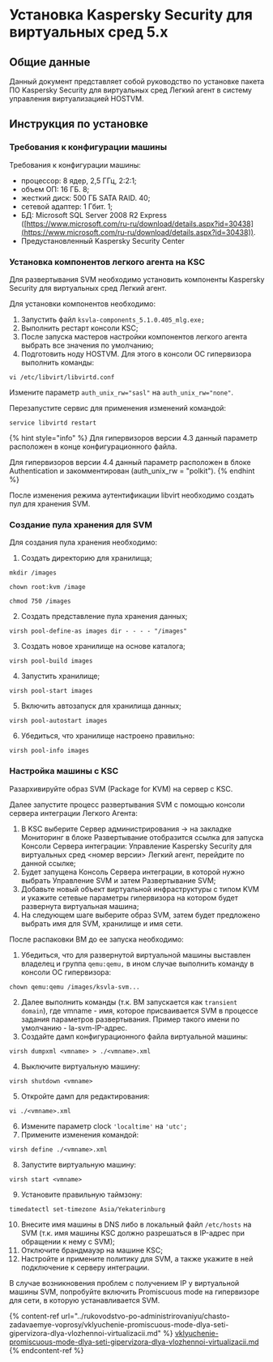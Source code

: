 # Установка Kaspersky Security для виртуальных сред 5.х

## Общие данные

Данный документ представляет собой руководство по установке пакета ПО Kaspersky Security для виртуальных сред Легкий агент в систему управления виртуализацией HOSTVM.

## Инструкция по установке

### Требования к конфигурации машины

Требования к конфигурации машины:

* процессор: 8 ядер, 2,5 ГГц, 2:2:1;
* объем ОП: 16 ГБ. 8;
* жесткий диск: 500 ГБ SATA RAID. 40;
* сетевой адаптер: 1 Гбит. 1;
* БД: Microsoft SQL Server 2008 R2 Express ([https://www.microsoft.com/ru-ru/download/details.aspx?id=30438](https://www.microsoft.com/ru-ru/download/details.aspx?id=30438)).
* Предустановленный Kaspersky Security Center

### **Установка компонентов легкого агента на KSC**

Для развертывания SVM необходимо установить компоненты Kaspersky Security для виртуальных сред Легкий агент.

Для установки компонентов необходимо:

1. Запустить файл `ksvla-components_5.1.0.405_mlg.exe;`
2. Выполнить рестарт консоли KSC;
3. После запуска мастеров настройки компонентов легкого агента выбрать все значения по умолчанию;
4. Подготовить ноду HOSTVM. Для этого в консоли ОС гипервизора выполнить команды:

```
vi /etc/libvirt/libvirtd.conf
```

Измените параметр `auth_unix_rw="sasl"` на `auth_unix_rw="none"`.

Перезапустите сервис для применения изменений командой:

```
service libvirtd restart
```

{% hint style="info" %}
Для гипервизоров версии 4.3 данный параметр расположен в конце конфигурационного файла.

Для гипервизоров версии 4.4 данный параметр расположен в блоке Authentication и закомментирован (auth\_unix\_rw = "polkit").
{% endhint %}

После изменения  режима аутентификации libvirt необходимо создать пул для хранения SVM.

### Создание пула хранения для SVM

Для создания пула хранения необходимо:

1. Создать директорию для хранилища;

```
mkdir /images
```

```
chown root:kvm /image
```

```
chmod 750 /images
```

2. Cоздать представление пула хранения данных;

```
virsh pool-define-as images dir - - - - "/images"
```

3. Создать новое хранилище на основе каталога;

```
virsh pool-build images
```

4. Запустить хранилище;

```
virsh pool-start images
```

5. Включить автозапуск для хранилища данных;

```
virsh pool-autostart images
```

6. Убедиться, что хранилище настроено правильно:

```
virsh pool-info images
```

### Настройка машины с KSC

Разархивируйте образ SVM (Package for KVM) на сервер с KSC.

Далее запустите процесс развертывания SVM c помощью консоли сервера интеграции Легкого Агента:

1. В KSC выберите Сервер администрирования -> на закладке Мониторинг в блоке Развертывание отобразится ссылка для запуска Консоли Сервера интеграции: Управление Kaspersky Security для виртуальных сред <номер версии> Легкий агент, перейдите по данной ссылке;
2. Будет запущена Консоль Сервера интеграции, в которой нужно выбрать Управление SVM и затем Развертывание SVM;
3. Добавьте новый объект виртуальной инфраструктуры с типом KVM и укажите сетевые параметры гипервизора на котором будет развернута виртуальная машина;
4. На следующем шаге выберите образ SVM, затем будет предложено выбрать имя для SVM, хранилище и имя сети.

После распаковки ВМ до ее запуска необходимо:

1. Убедиться, что для развернутой виртуальной машины выставлен владелец и группа `qemu:qemu,` в ином случае выполнить команду в консоли ОС гипервизора:

```
chown qemu:qemu /images/ksvla-svm...
```

2. Далее выполнить команды (т.к. ВМ запускается как `transient domain`), где vmname - имя, которое присваивается SVM в процессе задания параметров развертывания. Пример такого имени по умолчанию - la-svm-IP-адрес.
3. Создайте дамп конфигурационного файла виртуальной машины:

```
virsh dumpxml <vmname> > ./<vmname>.xml
```

4. Выключите виртуальную машину:

```
virsh shutdown <vmname>
```

5. Откройте дамп для редактирования:

```
vi ./<vmname>.xml
```

6. Измените параметр clock `'localtime'` на `'utc';`
7. Примените изменения командой:

```
virsh define ./<vmname>.xml
```

8. Запустите виртуальную машину:

```
virsh start <vmname>
```

9. Установите правильную таймзону:

```
timedatectl set-timezone Asia/Yekaterinburg
```

10. Внесите имя машины в DNS либо в локальный файл `/etc/hosts` на SVM (т.к. имя машины KSC должно разрешаться в IP-адрес при обращении к нему с SVM);
11. Отключите брандмауэр на машине KSC;
12. Настройте и примените политику для SVM, а также укажите в ней подключение к серверу интеграции.

В случае возникновения проблем с получением IP у виртуальной машины SVM, попробуйте включить Promiscuous mode на гипервизоре для сети, в которую устанавливается SVM.

{% content-ref url="../rukovodstvo-po-administrirovaniyu/chasto-zadavaemye-voprosy/vklyuchenie-promiscuous-mode-dlya-seti-gipervizora-dlya-vlozhennoi-virtualizacii.md" %}
[vklyuchenie-promiscuous-mode-dlya-seti-gipervizora-dlya-vlozhennoi-virtualizacii.md](../rukovodstvo-po-administrirovaniyu/chasto-zadavaemye-voprosy/vklyuchenie-promiscuous-mode-dlya-seti-gipervizora-dlya-vlozhennoi-virtualizacii.md)
{% endcontent-ref %}
